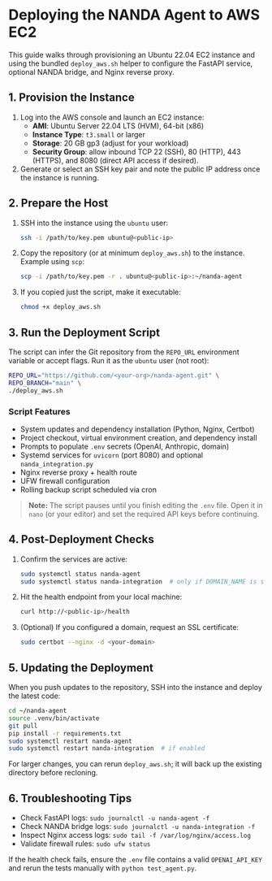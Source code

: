 # Deploying the NANDA Agent to AWS EC2

This guide walks through provisioning an Ubuntu 22.04 EC2 instance and using the bundled `deploy_aws.sh` helper to configure the FastAPI service, optional NANDA bridge, and Nginx reverse proxy.

## 1. Provision the Instance

1. Log into the AWS console and launch an EC2 instance:
   - **AMI**: Ubuntu Server 22.04 LTS (HVM), 64-bit (x86)
   - **Instance Type**: `t3.small` or larger
   - **Storage**: 20 GB gp3 (adjust for your workload)
   - **Security Group**: allow inbound TCP 22 (SSH), 80 (HTTP), 443 (HTTPS), and 8080 (direct API access if desired).
2. Generate or select an SSH key pair and note the public IP address once the instance is running.

## 2. Prepare the Host

1. SSH into the instance using the `ubuntu` user:
   ```bash
   ssh -i /path/to/key.pem ubuntu@<public-ip>
   ```
2. Copy the repository (or at minimum `deploy_aws.sh`) to the instance. Example using `scp`:
   ```bash
   scp -i /path/to/key.pem -r . ubuntu@<public-ip>:~/nanda-agent
   ```
3. If you copied just the script, make it executable:
   ```bash
   chmod +x deploy_aws.sh
   ```

## 3. Run the Deployment Script

The script can infer the Git repository from the `REPO_URL` environment variable or accept flags. Run it as the `ubuntu` user (not root):

```bash
REPO_URL="https://github.com/<your-org>/nanda-agent.git" \
REPO_BRANCH="main" \
./deploy_aws.sh
```

### Script Features

- System updates and dependency installation (Python, Nginx, Certbot)
- Project checkout, virtual environment creation, and dependency install
- Prompts to populate `.env` secrets (OpenAI, Anthropic, domain)
- Systemd services for `uvicorn` (port 8080) and optional `nanda_integration.py`
- Nginx reverse proxy + health route
- UFW firewall configuration
- Rolling backup script scheduled via cron

> **Note:** The script pauses until you finish editing the `.env` file. Open it in `nano` (or your editor) and set the required API keys before continuing.

## 4. Post-Deployment Checks

1. Confirm the services are active:
   ```bash
   sudo systemctl status nanda-agent
   sudo systemctl status nanda-integration  # only if DOMAIN_NAME is set
   ```
2. Hit the health endpoint from your local machine:
   ```bash
   curl http://<public-ip>/health
   ```
3. (Optional) If you configured a domain, request an SSL certificate:
   ```bash
   sudo certbot --nginx -d <your-domain>
   ```

## 5. Updating the Deployment

When you push updates to the repository, SSH into the instance and deploy the latest code:

```bash
cd ~/nanda-agent
source .venv/bin/activate
git pull
pip install -r requirements.txt
sudo systemctl restart nanda-agent
sudo systemctl restart nanda-integration  # if enabled
```

For larger changes, you can rerun `deploy_aws.sh`; it will back up the existing directory before recloning.

## 6. Troubleshooting Tips

- Check FastAPI logs: `sudo journalctl -u nanda-agent -f`
- Check NANDA bridge logs: `sudo journalctl -u nanda-integration -f`
- Inspect Nginx access logs: `sudo tail -f /var/log/nginx/access.log`
- Validate firewall rules: `sudo ufw status`

If the health check fails, ensure the `.env` file contains a valid `OPENAI_API_KEY` and rerun the tests manually with `python test_agent.py`.
